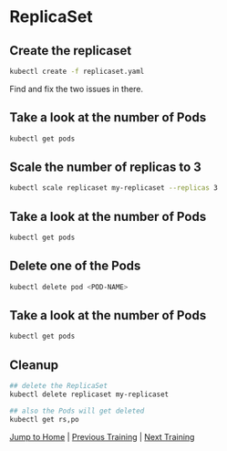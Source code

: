 # ReplicaSet

## Create the replicaset

```bash
kubectl create -f replicaset.yaml
```

Find and fix the two issues in there.

## Take a look at the number of Pods

```bash
kubectl get pods
```

## Scale the number of replicas to 3

```bash
kubectl scale replicaset my-replicaset --replicas 3
```

## Take a look at the number of Pods

```bash
kubectl get pods
```

## Delete one of the Pods

```bash
kubectl delete pod <POD-NAME>
```

## Take a look at the number of Pods

```bash
kubectl get pods
```

## Cleanup

```bash
## delete the ReplicaSet
kubectl delete replicaset my-replicaset

## also the Pods will get deleted
kubectl get rs,po
```

[Jump to Home](../README.md) | [Previous Training](../04_multi-container-pods/README.md) | [Next Training](../06_deployments/README.md)